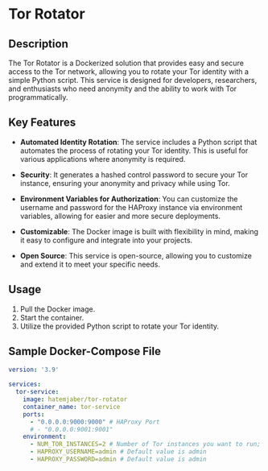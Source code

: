 # Tor Rotator

## Description

The Tor Rotator is a Dockerized solution that provides easy and secure access to the Tor network, allowing you to rotate your Tor identity with a simple Python script. This service is designed for developers, researchers, and enthusiasts who need anonymity and the ability to work with Tor programmatically.

## Key Features

- **Automated Identity Rotation**: The service includes a Python script that automates the process of rotating your Tor identity. This is useful for various applications where anonymity is required.
  
- **Security**: It generates a hashed control password to secure your Tor instance, ensuring your anonymity and privacy while using Tor.
  
- **Environment Variables for Authorization**: You can customize the username and password for the HAProxy instance via environment variables, allowing for easier and more secure deployments.

- **Customizable**: The Docker image is built with flexibility in mind, making it easy to configure and integrate into your projects.
  
- **Open Source**: This service is open-source, allowing you to customize and extend it to meet your specific needs.

## Usage

1. Pull the Docker image.
2. Start the container.
3. Utilize the provided Python script to rotate your Tor identity.

## Sample Docker-Compose File

```yaml
version: '3.9'

services:
  tor-service:
    image: hatemjaber/tor-rotator
    container_name: tor-service
    ports:
      - "0.0.0.0:9000:9000" # HAProxy Port
      # - "0.0.0.0:9001:9001"
    environment:
      - NUM_TOR_INSTANCES=2 # Number of Tor instances you want to run; default is 5
      - HAPROXY_USERNAME=admin # Default value is admin
      - HAPROXY_PASSWORD=admin # Default value is admin
